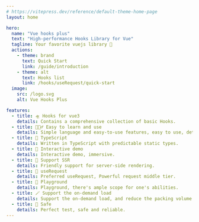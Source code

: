 ```yaml
---
# https://vitepress.dev/reference/default-theme-home-page
layout: home

hero:
  name: "Vue hooks plus"
  text: "High-performance Hooks Library for Vue"
  tagline: Your favorite vuejs library 🧲
  actions:
    - theme: brand
      text: Quick Start 
      link: /guide/introduction
    - theme: alt
      text: Hooks list
      link: /hooks/useRequest/quick-start
  image:
    src: /logo.svg
    alt: Vue Hooks Plus

features:
  - title: 🛸 Hooks for vue3 
    details: Contains a comprehensive collection of basic Hooks.
  - title: 🏄🏼‍♂️ Easy to learn and use
    details: Simple language and easy-to-use features, easy to use, detailed documentation.
  - title: 🎯 TypeScript
    details: Written in TypeScript with predictable static types.
  - title: 🎪 Interactive demo
    details: Interactive demo, immersive.
  - title: 🔋 Support SSR
    details: Friendly support for server-side rendering.
  - title: 🦾 useRequest
    details: Preferred useRequest, Powerful request middle tier.
  - title: 🤺 Playground
    details: Playground, there's ample scope for one's abilities.
  - title: 🪄 Support the on-demand load
    details: Support the on-demand load, and reduce the packing volume.
  - title: 🔐 Safe
    details: Perfect test, safe and reliable.
---
```


<script setup>
import {
  VPTeamPage,
  VPTeamPageTitle,
  VPTeamMembers,
  VPTeamPageSection
} from 'vitepress/theme'

import {members} from './contributors'


</script>

<VPTeamPage>
  <VPTeamPageTitle>
    <template #title>Team</template>
    <template #lead> Vue Hooks Plus is developed and maintained by a     passionate team of Vue enthusiasts.
    </template>
  </VPTeamPageTitle>
  <VPTeamMembers size="small" :members="members" />
  <VPTeamPageSection>
    <template #title>Contributors</template>
    <template #members>
      <div style="display: flex; justify-content: center;">
        <a target="__blank" href="https://github.com/InhiblabCore/vue-hooks-plus/graphs/contributors">
           <img src="https://contrib.rocks/image?repo=InhiblabCore/vue-hooks-plus" />
        </a>
      </div>
    </template>
  </VPTeamPageSection>
</VPTeamPage>
